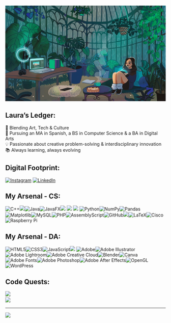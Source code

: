 <p align="center">
  <img src="https://github.com/irllyliketoast/irllyliketoast/blob/main/greenhouse.gif?raw=true" width="1500" height ="300">
</p>

## Laura’s Ledger:
🌿 Blending Art, Tech & Culture  
🚀 Pursuing an MA in Spanish, a BS in Computer Science & a BA in Digital Arts        
💡 Passionate about creative problem-solving & interdisciplinary innovation      
📚 Always learning, always evolving


## Digital Footprint:
[![Instagram](https://img.shields.io/badge/Instagram-%23E4405F.svg?logo=Instagram&logoColor=white)](https://instagram.com/liecyberstudios) [![LinkedIn](https://img.shields.io/badge/LinkedIn-%230077B5.svg?logo=linkedin&logoColor=white)](https://www.linkedin.com/in/laura-i-estremera-974375282/)

## My Arsenal - CS:
![C++](https://img.shields.io/badge/c++-%2300599C.svg?style=for-the-badge&logo=c%2B%2B&logoColor=white)<!-- C# -->![](https://img.shields.io/badge/C%23-purple?style=for-the-badge&logo=data%3Aimage%2Fpng%3Bbase64%2CiVBORw0KGgoAAAANSUhEUgAAADIAAAAyCAYAAAAeP4ixAAAACXBIWXMAAAsTAAALEwEAmpwYAAAD50lEQVR4nO2aSWhWVxTHn6LWJjEVbYviQBWMWq1DreIMghsXoiDWnRCH4KZ0pVk2dcCh2BoHxIUKLkS6qeDOAeoEgqjYpsQgCOJURFOrsZYa85Oj%2F4uXx0vefeb55ftSDzz4uN%2B5Z3hnvOe%2BKHoP%2FxMApgNHgb%2F02O%2FpUakAMBQ4BLSRDMeAkVGxAlAJbAGeSeCnwAZghJ4NWkM4hlsZFQsAPYHlwJ8S0izxM%2FBZAu4QYB%2FQKtwHwLdAr66RXgDMB656bnMBmBmlADAF%2BNXb1wgsjQoNwBj5uoObskqPjHQWAtc9OieACe9O8jeMBwL1wHMxbgZqgQ86QbM3UAPcF80XShaD8pX%2BNbM%2B8uVHYvaffP3THHkMUAL4VzxagDrgwzyI9zDfBW7EzD8%2BF%2BmTeY5SsnBwSxbr%2BbYEpwHnPIJ%2FAAtyl7x9%2FvOAyx7%2Fi8CcrER%2B8AraHaA69I0AoxU3J5WNWuQu94BTwPfApAypvVoyuNS%2BLVSJGi8OjGl54L4pEj4UzgKzA2mXK15MJoPVIZsahFwdyKQXsMuz4ENgP7BI1jEh%2BgFjgSXAYeCJ94b3hgY0sEL7fgtBdlqXBeD2l7sY%2FANsDGk7gI%2BlgKvw541WlL6vzHlLiCKvINASzpXMh6emEk8OaJfSLbH0zUu%2BLIqYO7n0OCT23zjgJ7lpi54rstjgGO4aL272F1QRBXab3OnLWOHc5blMEjxVcR2meGnz2pxlhVbEudTGmBJWLF2bvkO1yIK9ApgB7PZisNVTrC4kJnNVRJnIZafKdlyt3cYPmAzclSWOAMPb402CLHkqUhv3Z8VEqyyR2r3qZcxN4807VsS5zyJvzQLbYEcqgw54pkHeijQJpcpbsz7MYFopKfJEKBUdrXVGoagDWfJU5HGCIo9LUZGmBNdqKEXXOiGUxd7aj1qrLyVF1gnlgLf2udKvnTsmlkr6rfIK4kfeug0lXEGcmNLedH1BjLnXptg05LjWzTI7Nf%2Bt0HlkJrCnaFoUA2sUNbaxSv5VTJn6lKbROuFviqJpjLnSbRtcRx4oZrYDv6vGWHq%2BBKyPz6u6tI1POFjd9i2TceT6t2icCRn0ZVEk61HXb903%2Bwmgg32fxIbZZwP3lWU56rritiIV%2BY1l6hUzbox60OqMZsQu2M3dvlamsjhB8bE75IhrAKzMMnx423HQZC9rhcBpYFYg7XLJ4mbOqwoxoLOR51op1ahgfyY65obfAV90YkC3NUiJIh%2BZzi2lIXZVrkPsbnWt0O0uegp49XYypHsu5svQa11yGZrD9fSLorqe7lYfDHS7TzjioEPVL%2Fqgplm%2FS%2BejmvcQdQ5eAiLtHS%2F8tC9zAAAAAElFTkSuQmCC&logoColor=white)![Java](https://img.shields.io/badge/java-%23ED8B00.svg?style=for-the-badge&logo=openjdk&logoColor=white)![JavaFX](https://img.shields.io/badge/javafx-%23FF0000.svg?style=for-the-badge&logo=javafx&logoColor=white)![](https://img.shields.io/badge/Prolog-%230f548c?style=for-the-badge&logo=prolog&logoColor=white) <!-- Prolog -->
![](https://img.shields.io/badge/SML-%23a10224?style=for-the-badge&logo=sml&logoColor=white) <!-- SML -->![](https://img.shields.io/badge/PyCharm-%2308a14d?style=for-the-badge&logo=pycharm) <!-- PyCharm -->![Python](https://img.shields.io/badge/python-3670A0?style=for-the-badge&logo=python&logoColor=ffdd54)![NumPy](https://img.shields.io/badge/numpy-%23013243.svg?style=for-the-badge&logo=numpy&logoColor=white)![Pandas](https://img.shields.io/badge/pandas-%23150458.svg?style=for-the-badge&logo=pandas&logoColor=white)![Matplotlib](https://img.shields.io/badge/Matplotlib-%23ffffff.svg?style=for-the-badge&logo=Matplotlib&logoColor=black)![MySQL](https://img.shields.io/badge/mysql-4479A1.svg?style=for-the-badge&logo=mysql&logoColor=white)![PHP](https://img.shields.io/badge/php-%23777BB4.svg?style=for-the-badge&logo=php&logoColor=white)![AssemblyScript](https://img.shields.io/badge/assembly%20script-%23000000.svg?style=for-the-badge&logo=assemblyscript&logoColor=white)![GitHub](https://img.shields.io/badge/github-%23121011.svg?style=for-the-badge&logo=github&logoColor=white)<!-- Notion -->![](https://img.shields.io/badge/Notion-gray?style=for-the-badge&logo=notion&logoColor=white)![LaTeX](https://img.shields.io/badge/latex-%23008080.svg?style=for-the-badge&logo=latex&logoColor=white)![Cisco](https://img.shields.io/badge/cisco-%23049fd9.svg?style=for-the-badge&logo=cisco&logoColor=black)![Raspberry Pi](https://img.shields.io/badge/-Raspberry_Pi-C51A4A?style=for-the-badge&logo=Raspberry-Pi)

## My Arsenal - DA:
![HTML5](https://img.shields.io/badge/html5-%23E34F26.svg?style=for-the-badge&logo=html5&logoColor=white)![CSS3](https://img.shields.io/badge/css3-%231572B6.svg?style=for-the-badge&logo=css3&logoColor=white)![JavaScript](https://img.shields.io/badge/javascript-%23323330.svg?style=for-the-badge&logo=javascript&logoColor=%23F7DF1E)![](https://img.shields.io/badge/Unity-gray?style=for-the-badge&logo=unity) <!-- Unity -->![Adobe](https://img.shields.io/badge/adobe-%23FF0000.svg?style=for-the-badge&logo=adobe&logoColor=white)![Adobe Illustrator](https://img.shields.io/badge/adobe%20illustrator-%23FF9A00.svg?style=for-the-badge&logo=adobe%20illustrator&logoColor=white) ![Adobe Lightroom](https://img.shields.io/badge/Adobe%20Lightroom-31A8FF.svg?style=for-the-badge&logo=Adobe%20Lightroom&logoColor=white)![Adobe Creative Cloud](https://img.shields.io/badge/Adobe%20Creative%20Cloud-DA1F26.svg?style=for-the-badge&logo=Adobe%20Creative%20Cloud&logoColor=white)![Blender](https://img.shields.io/badge/blender-%23F5792A.svg?style=for-the-badge&logo=blender&logoColor=white)![Canva](https://img.shields.io/badge/Canva-%2300C4CC.svg?style=for-the-badge&logo=Canva&logoColor=white)![Adobe Fonts](https://img.shields.io/badge/Adobe%20Fonts-000B1D.svg?style=for-the-badge&logo=Adobe%20Fonts&logoColor=white)![Adobe Photoshop](https://img.shields.io/badge/adobe%20photoshop-%2331A8FF.svg?style=for-the-badge&logo=adobe%20photoshop&logoColor=white)![Adobe After Effects](https://img.shields.io/badge/Adobe%20After%20Effects-9999FF.svg?style=for-the-badge&logo=Adobe%20After%20Effects&logoColor=white)![OpenGL](https://img.shields.io/badge/OpenGL-white?logo=OpenGL&style=for-the-badge)![WordPress](https://img.shields.io/badge/WordPress-%23117AC9.svg?style=for-the-badge&logo=WordPress&logoColor=white)

## Code Quests:
![](https://nirzak-streak-stats.vercel.app/?user=irllyliketoast&theme=dark&hide_border=false)<br/>
![](https://github-readme-stats.vercel.app/api/top-langs/?username=irllyliketoast&theme=dark&hide_border=false&include_all_commits=false&count_private=false&layout=compact)

---
[![](https://visitcount.itsvg.in/api?id=irllyliketoast&icon=0&color=3)](https://visitcount.itsvg.in)
